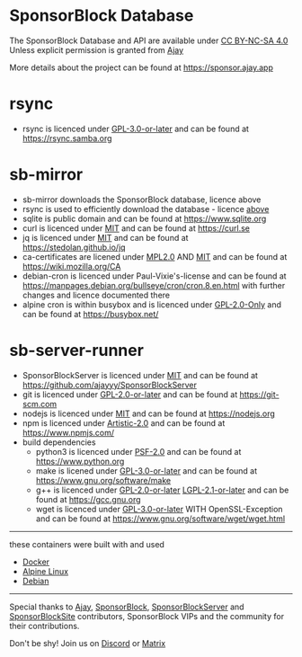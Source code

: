 # SponsorBlock Database
The SponsorBlock Database and API are available under [CC BY-NC-SA 4.0](https://spdx.org/licenses/CC-BY-NC-SA-4.0) Unless explicit permission is granted from [Ajay](https://github.com/ajayyy)

More details about the project can be found at https://sponsor.ajay.app

# rsync
- rsync is licenced under [GPL-3.0-or-later](https://spdx.org/licenses/GPL-3.0-or-later) and can be found at https://rsync.samba.org

# sb-mirror
- sb-mirror downloads the SponsorBlock database, licence above
- rsync is used to efficiently download the database - licence [above](#rsync)
- sqlite is public domain and can be found at https://www.sqlite.org
- curl is licenced under [MIT](https://spdx.org/licenses/MIT) and can be found at https://curl.se
- jq is licenced under [MIT](https://spdx.org/licenses/MIT) and can be found at https://stedolan.github.io/jq
- ca-certificates are licened under [MPL2.0](https://spdx.org/licenses/MPL-2.0) AND [MIT](https://spdx.org/licenses/MIT) and can be found at https://wiki.mozilla.org/CA
- debian-cron is licenced under Paul-Vixie's-license and can be found at https://manpages.debian.org/bullseye/cron/cron.8.en.html with further changes and licence documented there
- alpine cron is within busybox and is licenced under [GPL-2.0-Only](https://spdx.org/licenses/GPL-2.0-only) and can be found at https://busybox.net/

# sb-server-runner
- SponsorBlockServer is licenced under [MIT](https://spdx.org/licenses/MIT) and can be found at https://github.com/ajayyy/SponsorBlockServer
- git is licenced under [GPL-2.0-or-later](https://spdx.org/licenses/GPL-2.0-or-later) and can be found at https://git-scm.com
- nodejs is licenced under [MIT](https://spdx.org/licenses/MIT) and can be found at https://nodejs.org
- npm is licenced under [Artistic-2.0](https://spdx.org/licenses/Artistic-2.0) and can be found at https://www.npmjs.com/
- build dependencies
  - python3 is licenced under [PSF-2.0](https://spdx.org/licenses/PSF-2.0.html) and can be found at https://www.python.org
  - make is licened under [GPL-3.0-or-later](https://spdx.org/licenses/GPL-3.0-or-later) and can be found at https://www.gnu.org/software/make
  - g++ is licenced under [GPL-2.0-or-later](https://spdx.org/licenses/GPL-2.0-or-later) [LGPL-2.1-or-later](https://spdx.org/licenses/LGPL-2.1-or-later) and can be found at https://gcc.gnu.org
  - wget is licenced under [GPL-3.0-or-later](https://spdx.org/licenses/GPL-3.0-or-later) WITH OpenSSL-Exception and can be found at https://www.gnu.org/software/wget/wget.html

---

these containers were built with and used 
- [Docker](https://www.docker.com)
- [Alpine Linux](https://alpinelinux.org)
- [Debian](https://www.debian.org/)

---

Special thanks to [Ajay](https://ajay.app/), [SponsorBlock](https://github.com/ajayyy/SponsorBlock/graphs/contributors), [SponsorBlockServer](https://github.com/ajayyy/SponsorBlockServer/graphs/contributors) and [SponsorBlockSite](https://github.com/ajayyy/SponsorBlockSite/graphs/contributors) contributors, SponsorBlock VIPs and the community for their contributions.

Don't be shy! Join us on [Discord](https://discord.gg/SponsorBlock) or [Matrix](https://matrix.to/#/#sponsor:ajay.app?via=ajay.app&via=matrix.org&via=mozilla.org)